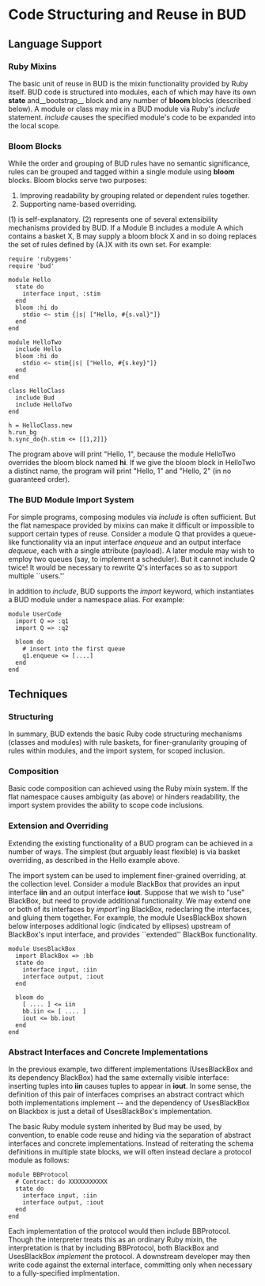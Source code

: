# Code Structuring and Reuse in BUD

## Language Support

### Ruby Mixins

The basic unit of reuse in BUD is the mixin functionality provided by Ruby itself.  BUD code is structured into modules, each of which may have its own __state__ and__bootstrap__ block and any number of __bloom__ blocks (described below).  A module or class may mix in a BUD module via Ruby's _include_ statement.  _include_ causes the specified module's code to be expanded into the local scope.

### Bloom Blocks

While the order and grouping of BUD rules have no semantic significance, rules can be grouped and tagged within a single module using __bloom__ blocks.  Bloom blocks serve two purposes:
 
 1. Improving readability by grouping related or dependent rules together.
 2. Supporting name-based overriding.

(1) is self-explanatory.  (2) represents one of several extensibility mechanisms provided by BUD.  If a Module B includes a module A which contains a basket X, B may supply a bloom block X and in so doing replaces the set of rules defined by (A.)X with its own set.  For example:

    require 'rubygems'
    require 'bud'
    
    module Hello
      state do
        interface input, :stim
      end
      bloom :hi do
        stdio <~ stim {|s| ["Hello, #{s.val}"]}
      end
    end
    
    module HelloTwo
      include Hello
      bloom :hi do
        stdio <~ stim{|s| ["Hello, #{s.key}"]}
      end
    end
    
    class HelloClass
      include Bud
      include HelloTwo
    end
    
    h = HelloClass.new
    h.run_bg
    h.sync_do{h.stim <+ [[1,2]]}

The program above will print "Hello, 1", because the module HelloTwo overrides the bloom block named __hi__.  If we give the bloom block in HelloTwo a distinct name, the program will print "Hello, 1" and "Hello, 2" (in no guaranteed order).


### The BUD Module Import System

For simple programs, composing modules via _include_ is often sufficient.  But the flat namespace provided by mixins can make it difficult or impossible to support certain types of reuse.  Consider a module Q that provides a queue-like functionality via an input interface _enqueue_ and an output interface _dequeue_, each with a single attribute (payload).  A later module may wish to employ two queues (say, to implement a scheduler).  But it cannot include Q twice!  It would be necessary to rewrite Q's interfaces so as to support multiple ``users.'' 

In addition to _include_, BUD supports the _import_ keyword, which instantiates a BUD module under a namespace alias.  For example:

    module UserCode
      import Q => :q1
      import Q => :q2

      bloom do
        # insert into the first queue
        q1.enqueue <= [....]
      end
    end


## Techniques

### Structuring 

In summary, BUD extends the basic Ruby code structuring mechanisms (classes and modules) with rule baskets, for finer-granularity grouping of rules 
within modules, and the import system, for scoped inclusion.

### Composition

Basic code composition can achieved using the Ruby mixin system.  If the flat namespace causes ambiguity (as above) or hinders readability, the import system provides the ability to scope code inclusions.

### Extension and Overriding

Extending the existing functionality of a BUD program can be achieved in a number of ways.  The simplest (but arguably least flexible) is via basket overriding, as described in the Hello example above.  

The import system can be used to implement finer-grained overriding, at the collection level.  Consider a module BlackBox that provides an input interface __iin__ and an output interface __iout__.  Suppose that we wish to "use" BlackBox, but need to provide additional functionality.  We may extend one or both of its interfaces by _import_'ing BlackBox, redeclaring the interfaces, and gluing them together.  For example, the module UsesBlackBox shown below interposes additional logic (indicated by ellipses) upstream of BlackBox's input interface, and provides ``extended'' BlackBox functionality.

    module UsesBlackBox
      import BlackBox => :bb
      state do
        interface input, :iin
        interface output, :iout
      end

      bloom do
        [ .... ] <= iin
        bb.iin <= [ .... ]
        iout <= bb.iout
      end
    end

### Abstract Interfaces and Concrete Implementations

In the previous example, two different implementations (UsesBlackBox and its dependency BlackBox) had the same externally visible interface: inserting tuples into __iin__ causes tuples to appear in __iout__.  In some sense, the definition of this pair of interfaces comprises an abstract contract which both implementations implement -- and the dependency of UsesBlackBox on Blackbox is just a detail of UsesBlackBox's implementation.

The basic Ruby module system inherited by Bud may be used, by convention, to enable code reuse and hiding via the separation of abstract interfaces and concrete implementations.  Instead of reiterating the schema definitions in multiple state blocks, we will often instead declare a protocol module as follows:

    module BBProtocol
      # Contract: do XXXXXXXXXXX
      state do
        interface input, :iin
        interface output, :iout
      end
    end

Each implementation of the protocol would then include BBProtocol.  Though the interpreter treats this as an ordinary Ruby mixin, the interpretation is that by including BBProtocol, both BlackBox and UsesBlackBox _implement_ the protocol.  A downstream developer may then write code against the external interface, committing only when necessary to a fully-specified implmentation.